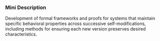 ### Mini Description

Development of formal frameworks and proofs for systems that maintain specific behavioral properties across successive self-modifications, including methods for ensuring each new version preserves desired characteristics.
